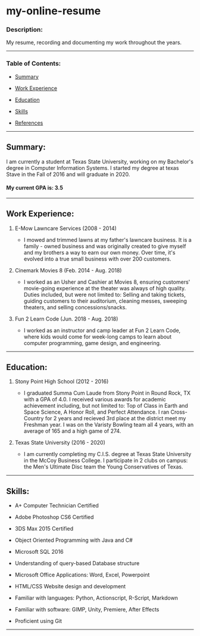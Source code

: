 # my-online-resume

### Description:

My resume, recording and documenting my work throughout the years.

---

### Table of Contents:

* [Summary](https://github.com/EnEmerson/my-online-resume#summary)

* [Work Experience](https://github.com/EnEmerson/my-online-resume#work-experience)

* [Education](https://github.com/EnEmerson/my-online-resume#education)

* [Skills](https://github.com/EnEmerson/my-online-resume#skills)

* [References](https://github.com/EnEmerson/my-online-resume#references)

---

## Summary:

I am currently a student at Texas State University, working on my Bachelor's degree in Computer Information Systems. I started my degree at texas Stave in the Fall of 2016 and will graduate in 2020.

#### My current GPA is: 3.5

---

## Work Experience:

1. E-Mow Lawncare Services (2008 \- 2014)
	* I mowed and trimmed lawns at my father's lawncare business. It is a family \- owned business and was originally created to give myself and my brothers a way to earn our own money. Over time, it's evolved into a true small business with over 200 customers.

2. Cinemark Movies 8 (Feb. 2014 \- Aug. 2018)
	* I worked as an Usher and Cashier at Movies 8, ensuring customers' movie\-going experience at the theater was always of high quality. Duties included, but were not limited to: Selling and taking tickets, guiding customers to their auditorium, cleaning messes, sweeping theaters, and selling concessions/snacks.

3. Fun 2 Learn Code (Jun. 2018 \- Aug. 2018)
	* I worked as an instructor and camp leader at Fun 2 Learn Code, where kids would come for week\-long camps to learn about computer programming, game design, and engineering.

---

## Education:

1. Stony Point High School (2012 \- 2016)
	* I graduated Summa Cum Laude from Stony Point in Round Rock, TX with a GPA of 4.0. I received various awards for academic achievement including, but not limited to: Top of Class in Earth and Space Science, A Honor Roll, and Perfect Attendance. I ran Cross\-Country for 2 years and recieved 3rd place at the district meet my Freshman year. I was on the Varisty Bowling team all 4 years, with an average of 165 and a high game of 274.

2. Texas State University (2016 \- 2020)
	* I am currently completing my C.I.S. degree at Texas State University in the McCoy Business College. I participate in 2 clubs on campus: the Men's Ultimate Disc team the Young Conservatives of Texas.

---

## Skills:

* A+ Computer Technician Certified

* Adobe Photoshop CS6 Certified

* 3DS Max 2015 Certified

* Object Oriented Programming with Java and C#

* Microsoft SQL 2016

* Understanding of query\-based Database structure

* Microsoft Office Applications: Word, Excel, Powerpoint

* HTML/CSS Website design and development

* Familiar with languages: Python, Actionscript, R\-Script, Markdown

* Familiar with software: GIMP, Unity, Premiere, After Effects

* Proficient using Git

---
















